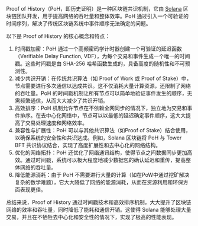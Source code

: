 Proof of History（PoH，即历史证明）是一种区块链共识机制，它由 [Solana](https://learnblockchain.cn/tags/solana) 区块链团队开发，用于提高网络的吞吐量和整体效率。PoH 通过引入一个可验证的时间序列，解决了传统区块链系统中事件顺序无法确定的问题。

以下是 Proof of History 的核心概念和特点：

1. 时间戳加密：PoH 通过一个高频密码学计时器创建一个可验证的延迟函数（Verifiable Delay Function, VDF），为每个交易和事件生成一个唯一的时间戳。这些时间戳是由 SHA-256 哈希函数生成的，具备高度的随机性和不可预测性。
2. 减少共识开销：在传统共识算法（如 Proof of Work 或 Proof of Stake）中，节点需要进行多次通信以达成共识。这不仅消耗大量计算资源，还限制了网络的吞吐量。PoH 的时间戳机制让所有节点可以简单地验证事件发生的顺序，无需频繁通信，从而大大减少了共识开销。
3. 高效排序：PoH 机制允许节点在不依赖全网同步的情况下，独立地为交易和事件排序。在去中心化网络中，节点可以以最低的延迟确定事件顺序，这大大提高了交易处理速度和网络效率。
4. 兼容性与扩展性：PoH 可以与其他共识算法（如Proof of Stake）结合使用，以确保系统的安全性和共识达成。例如，Solana 区块链将 PoH 与 Tower BFT 共识协议结合，实现了高度扩展性和去中心化的网络结构。
5. 优化的网络拓扑：PoH 还优化了网络通讯结构，使得节点之间数据同步更加高效。通过时间戳，系统可以极大程度地减少数据包的确认延迟和重传，提高整体网络的吞吐量。
6. 降低能源消耗：由于 PoH 不需要进行大量的计算（如在PoW中通过挖矿解决复杂的数学难题），它大大降低了网络的能源消耗，从而在资源利用和环保方面表现更佳。

总结来说，Proof of History 通过时间戳技术和高效排序机制，大大提升了区块链网络的效率和吞吐量，同时降低了能耗和通信开销。这使得 Solana 能够处理大量交易，并且在不牺牲去中心化和安全性的情况下，实现了极高的性能表现。